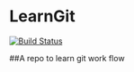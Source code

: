 # LearnGit
[![Build Status](https://travis-ci.org/reifred/LearnGit.svg?branch=develop)](https://travis-ci.org/reifred/LearnGit)

##A repo to learn git work flow
